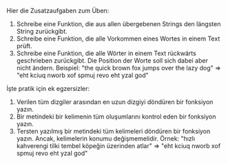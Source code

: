 

Hier die Zusatzaufgaben zum Üben:
1. Schreibe eine Funktion, die aus allen übergebenen Strings den längsten String zurückgibt.
2. Schreibe eine Funktion, die alle Vorkommen eines Wortes in einem Text prüft.
3. Schreibe eine Funktion, die alle Wörter in einem Text rückwärts geschrieben zurückgibt. Die Position der Worte soll sich dabei aber nicht ändern.
Beispiel: "the quick brown fox jumps over the lazy dog" => "eht kciuq nworb xof spmuj revo eht yzal god"





İşte pratik için ek egzersizler:
1. Verilen tüm dizgiler arasından en uzun dizgiyi döndüren bir fonksiyon yazın.
2. Bir metindeki bir kelimenin tüm oluşumlarını kontrol eden bir fonksiyon yazın.
3. Tersten yazılmış bir metindeki tüm kelimeleri döndüren bir fonksiyon yazın. Ancak, kelimelerin konumu değişmemelidir.
Örnek: "hızlı kahverengi tilki tembel köpeğin üzerinden atlar" => "eht kciuq nworb xof spmuj revo eht yzal god"